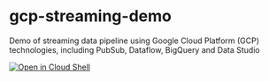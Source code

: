 # gcp-streaming-demo
Demo of streaming data pipeline using Google Cloud Platform (GCP) technologies, including PubSub, Dataflow, BigQuery and Data Studio

[![Open in Cloud Shell](https://gstatic.com/cloudssh/images/open-btn.png)](https://console.cloud.google.com/cloudshell/open?git_repo=https://github.com/williamtsoi1/gcp-streaming-demo&tutorial=tutorial.md)